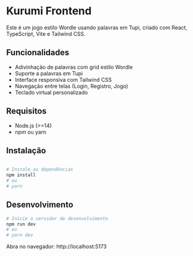 # Kurumi Frontend

Este é um jogo estilo Wordle usando palavras em Tupi, criado com React, TypeScript, Vite e Tailwind CSS.

## Funcionalidades

- Adivinhação de palavras com grid estilo Wordle
- Suporte a palavras em Tupi
- Interface responsiva com Tailwind CSS
- Navegação entre telas (Login, Registro, Jogo)
- Teclado virtual personalizado

## Requisitos

- Node.js (>=14)
- npm ou yarn

## Instalação

```bash

# Instale as dependências
npm install
# ou
# yarn
```

## Desenvolvimento

```bash
# Inicie o servidor de desenvolvimento
npm run dev
# ou
# yarn dev
```

Abra no navegador: http://localhost:5173

